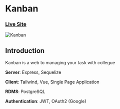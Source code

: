 # Kanban

### [Live Site](https://kanban-5633f.web.app/)

![Kanban](https://i.imgur.com/IslyneU.jpg)

## Introduction
Kanban is a web to managing your task with collegue

**Server**: Express, Sequelize

**Client**: Tailwind, Vue, Single Page Application

**RDMS**: PostgreSQL

**Authentication**: JWT, OAuth2 (Google)
